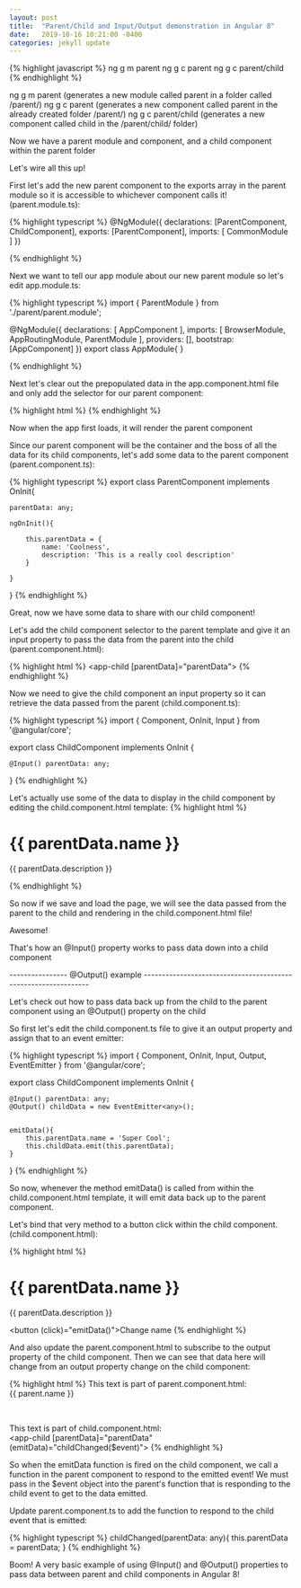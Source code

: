```yaml
---
layout: post
title:  "Parent/Child and Input/Output demonstration in Angular 8"
date:   2019-10-16 10:21:00 -0400
categories: jekyll update
---
```


{% highlight javascript %}
ng g m parent
ng g c parent
ng g c parent/child
{% endhighlight %}

ng g m parent (generates a new module called parent in a folder called /parent/)
ng g c parent (generates a new component called parent in the already created folder /parent/)
ng g c parent/child (generates a new component called child in the /parent/child/ folder)


Now we have a parent module and component, and a child component within the parent folder


Let's wire all this up!


First let's add the new parent component to the exports array in the parent module so it is accessible to whichever component calls it! (parent.module.ts):

{% highlight typescript %}
@NgModule({
	declarations: [ParentComponent, ChildComponent],
	exports: [ParentComponent],
	imports: [
		CommonModule
	]
})

{% endhighlight %}










Next we want to tell our app module about our new parent module so let's edit app.module.ts:


{% highlight typescript %}
import { ParentModule } from './parent/parent.module';

@NgModule({
	declarations: [
		AppComponent
	],
	imports: [
		BrowserModule,
		AppRoutingModule,
		ParentModule
	],
	providers: [],
	bootstrap: [AppComponent]
})
export class AppModule{ }

{% endhighlight %}











Next let's clear out the prepopulated data in the app.component.html file and only add the selector for our parent component:



{% highlight html %}
<app-parent></app-parent>
{% endhighlight %}









Now when the app first loads, it will render the parent component


Since our parent component will be the container and the boss of all the data for its child components, let's add some data to the parent component (parent.component.ts):

{% highlight typescript %}
export class ParentComponent implements OnInit{
	
	parentData: any;

	ngOnInit(){

		this.parentData = {
			name: 'Coolness',
			description: 'This is a really cool description'
		}

	}


}
{% endhighlight %}










Great, now we have some data to share with our child component!

Let's add the child component selector to the parent template and give it an input property to pass the data from the parent into the child (parent.component.html):

{% highlight html %}
<app-child [parentData]="parentData"></app-child>
{% endhighlight %}









Now we need to give the child component an input property so it can retrieve the data passed from the parent (child.component.ts):

{% highlight typescript %}
import { Component, OnInit, Input } from '@angular/core';

export class ChildComponent implements OnInit {
	
	@Input() parentData: any;

}
{% endhighlight %}





Let's actually use some of the data to display in the child component by editing the child.component.html template:
{% highlight html %}
<h1>{{ parentData.name }}</h1>
<p>{{ parentData.description }}</p>
{% endhighlight %}





So now if we save and load the page, we will see the data passed from the parent to the child and rendering in the child.component.html file!


Awesome!

That's how an @Input() property works to pass data down into a child component














---------------- @Output() example ---------------------------------------------------------------



Let's check out how to pass data back up from the child to the parent component using an @Output() property on the child


So first let's edit the child.component.ts file to give it an output property and assign that to an event emitter:


{% highlight typescript %}
import { Component, OnInit, Input, Output, EventEmitter } from '@angular/core';

export class ChildComponent implements OnInit {
	
	@Input() parentData: any;
	@Output() childData = new EventEmitter<any>();


	emitData(){
		this.parentData.name = 'Super Cool';
		this.childData.emit(this.parentData);
	}



}
{% endhighlight %}








So now, whenever the method emitData() is called from within the child.component.html template, it will emit data back up to the parent component.










Let's bind that very method to a button click within the child component. (child.component.html):

{% highlight html %}
<h1>{{ parentData.name }}</h1>
<p>{{ parentData.description }}</p>

<button (click)="emitData()">Change name</button>
{% endhighlight %}











And also update the parent.component.html to subscribe to the output property of the child component. Then we can see that data here will change from an output property change on the child component:

{% highlight html %}
This text is part of parent.component.html: <br>
{{ parent.name }}

<br>

This text is part of child.component.html: <br>
<app-child [parentData]="parentData" (emitData)="childChanged($event)"></app-child>
{% endhighlight %}




So when the emitData function is fired on the child component, we call a function in the parent component to respond to the emitted event! We must pass in the $event object into the parent's function that is responding to the child event to get to the data emitted.







Update parent.component.ts to add the function to respond to the child event that is emitted:

{% highlight typescript %}
childChanged(parentData: any){
	this.parentData = parentData;
}
{% endhighlight %}





Boom! A very basic example of using @Input() and @Output() properties to pass data between parent and child components in Angular 8!


